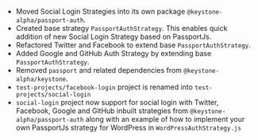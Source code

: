 - Moved Social Login Strategies into its own package `@keystone-alpha/passport-auth`. 
- Created base strategy `PassportAuthStrategy`. This enables quick addition of new Social Login Strategy based on PassportJs. 
- Refactored Twitter and Facebook to extend base `PassportAuthStrategy`. 
- Added Google and GitHub Auth Strategy by extending base `PassportAuthStrategy`. 
- Removed `passport` and related dependencies from `@keystone-alpha/keystone`.
- `test-projects/facebook-login` project is renamed into `test-projects/social-login`
- `social-login` project now support for social login with Twitter, Facebook, Google and GitHub inbuilt strategies from `@keystone-alpha/passport-auth` along with an example of how to implement your own PassportJs strategy for WordPress in `WordPressAuthStrategy.js`